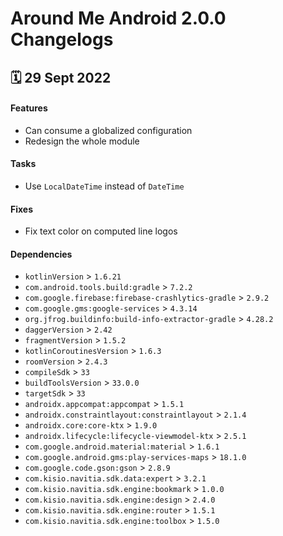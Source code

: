 # Around Me Android 2.0.0 Changelogs

<h2>🗓 29 Sept 2022</h2>

#### Features
- Can consume a globalized configuration
- Redesign the whole module

#### Tasks
- Use `LocalDateTime` instead of `DateTime`

#### Fixes
- Fix text color on computed line logos

#### Dependencies
- `kotlinVersion` > `1.6.21`
- `com.android.tools.build:gradle` > `7.2.2`
- `com.google.firebase:firebase-crashlytics-gradle` > `2.9.2`
- `com.google.gms:google-services` > `4.3.14`
- `org.jfrog.buildinfo:build-info-extractor-gradle` > `4.28.2`
- `daggerVersion` > `2.42`
- `fragmentVersion` > `1.5.2`
- `kotlinCoroutinesVersion` > `1.6.3` 
- `roomVersion` > `2.4.3`
- `compileSdk` > `33`
- `buildToolsVersion` > `33.0.0`
- `targetSdk` > `33`
- `androidx.appcompat:appcompat` > `1.5.1`
- `androidx.constraintlayout:constraintlayout` > `2.1.4`
- `androidx.core:core-ktx` > `1.9.0`
- `androidx.lifecycle:lifecycle-viewmodel-ktx` > `2.5.1`
- `com.google.android.material:material` > `1.6.1`
- `com.google.android.gms:play-services-maps` > `18.1.0`
- `com.google.code.gson:gson` > `2.8.9`
- `com.kisio.navitia.sdk.data:expert` > `3.2.1`
- `com.kisio.navitia.sdk.engine:bookmark` > `1.0.0`
- `com.kisio.navitia.sdk.engine:design` > `2.4.0`
- `com.kisio.navitia.sdk.engine:router` > `1.5.1`
- `com.kisio.navitia.sdk.engine:toolbox` > `1.5.0`
